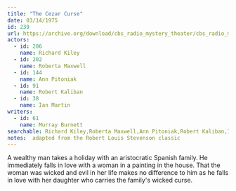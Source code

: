 ```yaml
---
title: "The Cezar Curse"
date: 03/14/1975
id: 239
url: https://archive.org/download/cbs_radio_mystery_theater/cbs_radio_mystery_theater-0201-0250.zip/cbs_radio_mystery_theater-0201-0250%2Fcbsrmt_0239_the_cezar_curse.mp3
actors:  
  - id: 206
    name: Richard Kiley  
  - id: 202
    name: Roberta Maxwell  
  - id: 144
    name: Ann Pitoniak  
  - id: 91
    name: Robert Kaliban  
  - id: 38
    name: Ian Martin
writers:  
  - id: 61
    name: Murray Burnett
searchable: Richard Kiley,Roberta Maxwell,Ann Pitoniak,Robert Kaliban,Ian Martin Murray Burnett
notes:  adapted from the Robert Louis Stevenson classic
---
```

A wealthy man takes a holiday with an aristocratic Spanish family. He immediately falls in love with a woman in a painting in the house. That the woman was wicked and evil in her life makes no difference to him as he falls in love with her daughter who carries the family's wicked curse.